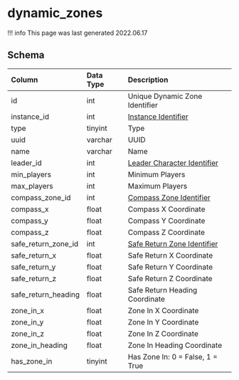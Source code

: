 # dynamic_zones

!!! info
	This page was last generated 2022.06.17

## Schema

| Column | Data Type | Description |
| :--- | :--- | :--- |
| id | int | Unique Dynamic Zone Identifier |
| instance_id | int | [Instance Identifier](instance_list.md) |
| type | tinyint | Type |
| uuid | varchar | UUID |
| name | varchar | Name |
| leader_id | int | [Leader Character Identifier](character_data.md) |
| min_players | int | Minimum Players |
| max_players | int | Maximum Players |
| compass_zone_id | int | [Compass Zone Identifier](../../../../server/zones/zone-list) |
| compass_x | float | Compass X Coordinate |
| compass_y | float | Compass Y Coordinate |
| compass_z | float | Compass Z Coordinate |
| safe_return_zone_id | int | [Safe Return Zone Identifier](../../../../server/zones/zone-list) |
| safe_return_x | float | Safe Return X Coordinate |
| safe_return_y | float | Safe Return Y Coordinate |
| safe_return_z | float | Safe Return Z Coordinate |
| safe_return_heading | float | Safe Return Heading Coordinate |
| zone_in_x | float | Zone In X Coordinate |
| zone_in_y | float | Zone In Y Coordinate |
| zone_in_z | float | Zone In Z Coordinate |
| zone_in_heading | float | Zone In Heading Coordinate |
| has_zone_in | tinyint | Has Zone In: 0 = False, 1 = True |

